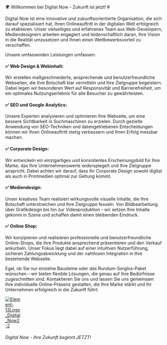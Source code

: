 🌍 Willkommen bei Digital Now - Zukunft ist jetzt! #  

Digital Now ist eine innovative und zukunftsorientierte Organisation, die sich darauf spezialisiert hat, Ihren Onlineauftritt in der digitalen Welt erfolgreich zu etablieren. Unser vielseitiges und erfahrenes Team aus Web-Developern, Mediendesignern arbeiten engagiert und leidenschaftlich daran, Ihre Vision in die Realität umzusetzen und Ihnen einen Wettbewerbsvorteil zu verschaffen.

Unsere umfassenden Leistungen umfassen:

#### ✅ Web Design & Webinhalt: 
Wir erstellen maßgeschneiderte, ansprechende und benutzerfreundliche Webseiten, die Ihre Botschaft klar vermitteln und Ihre Zielgruppe begeistern. Dabei legen wir besonderen Wert auf Responsivität und Barrierefreiheit, um ein optimales Nutzungserlebnis für alle Besucher zu gewährleisten.

#### ✅ SEO und Google Analytics: 
Unsere Experten analysieren und optimieren Ihre Webseite, um eine bessere Sichtbarkeit in Suchmaschinen zu erzielen. Durch gezielte Anwendung von SEO-Techniken und datengetriebenen Entscheidungen können wir Ihren Onlineauftritt stetig verbessern und Ihren Erfolg messbar machen.

#### ✅ Corporate Design: 
Wir entwickeln ein einzigartiges und konsistentes Erscheinungsbild für Ihre Marke, das Ihre Unternehmenswerte widerspiegelt und Ihre Zielgruppe anspricht. Dabei achten wir darauf, dass Ihr Corporate Design sowohl digital als auch in Printmedien optimal zur Geltung kommt.

#### ✅ Mediendesign: 
Unser kreatives Team realisiert wirkungsvolle visuelle Inhalte, die Ihre Botschaft unterstreichen und Ihre Zielgruppe fesseln. Von Bildbearbeitung über Grafikdesign bis hin zur Videoproduktion - wir setzen Ihre Inhalte gekonnt in Szene und schaffen damit einen bleibenden Eindruck.

#### ✅ Online Shop: 
Wir konzipieren und realisieren professionelle und benutzerfreundliche Online-Shops, die Ihre Produkte ansprechend präsentieren und den Verkauf ankurbeln. Unser Fokus liegt dabei auf einer intuitiven Nutzerführung, sicheren Zahlungsabwicklung und der nahtlosen Integration in Ihre bestehende Webseite.

Egal, ob Sie nur einzelne Bausteine oder das Rundum-Sorglos-Paket wünschen – wir bieten flexible Lösungen, die genau auf Ihre Bedürfnisse zugeschnitten sind. Kontaktieren Sie uns und lassen Sie uns gemeinsam Ihre individuelle Online-Präsenz gestalten, die Ihre Marke stärkt und Ihr Unternehmen erfolgreich in die Zukunft führt.

<a href="https://www.digital-now.org" target="_blank">
  <img src="https://user-images.githubusercontent.com/102250825/232752572-14f59d3f-c952-4da2-9139-36779ff89545.png" alt="Element-13Logo_Digital_Now2-2" style="max-width: 50px;">
</a>


 ###### Digital Now - Ihre Zukunft beginnt JETZT!
 
 
